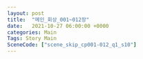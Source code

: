 ```yaml
---
layout: post
title:  "메인_회상_001~012장"
date:   2021-10-27 06:00:00 +0000
categories: Main
Tags: Story Main
SceneCode: ["scene_skip_cp001-012_q1_s10"]
---
```

